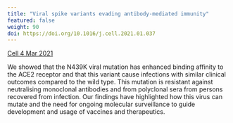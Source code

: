 ```yaml
---
title: "Viral spike variants evading antibody-mediated immunity"
featured: false
weight: 90
doi: https://doi.org/10.1016/j.cell.2021.01.037
---
```


[Cell 4 Mar 2021]({{page.doi}})

We showed that the N439K viral mutation has enhanced binding affinity to
the ACE2 receptor and that this variant cause infections with similar
clinical outcomes compared to the wild type. This mutation is resistant
against neutralising monoclonal antibodies and from polyclonal sera from
persons recovered from infection. Our findings have highlighted how this
virus can mutate and the need for ongoing molecular surveillance to
guide development and usage of vaccines and therapeutics.
